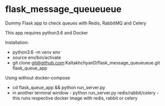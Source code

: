# flask_message_queueueue
Dummy Flask app to check queues with Redis, RabbitMQ and Celery

This app requires python3.6 and Docker

Installation:
- python3.6 -m venv env 
- source env/bin/activate
- git clone git@github.com:KaltakhchyanD/flask_message_queueueue.git flask_queue_app

Using without docker-compose
- cd flask_queue_app && python run_server.py
- in another terminal window - python run_server.py redis/rabbit/celery - this runs respective docker image with redis, rabbit or celery